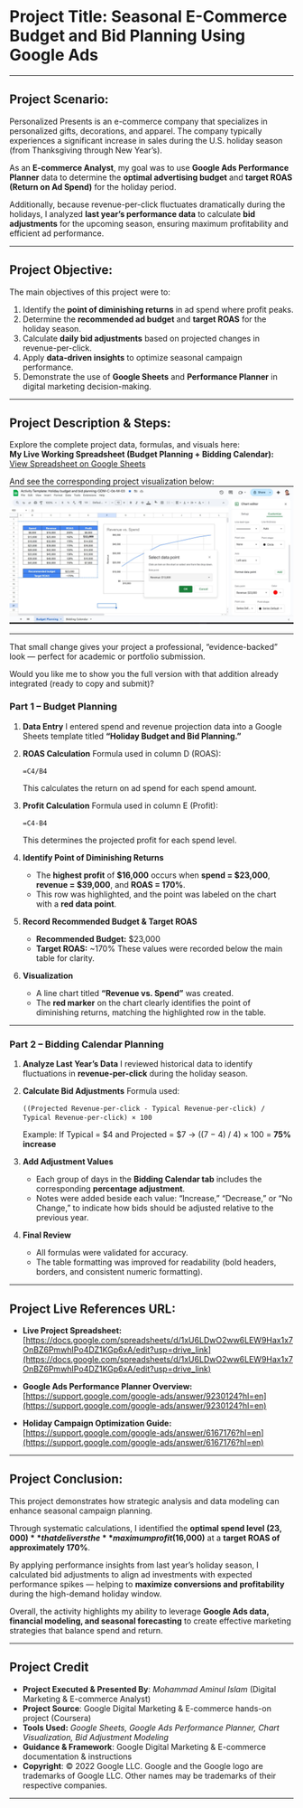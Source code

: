 # **Project Title:** **Seasonal E-Commerce Budget and Bid Planning Using Google Ads**

---

## **Project Scenario:**

Personalized Presents is an e-commerce company that specializes in personalized gifts, decorations, and apparel. The company typically experiences a significant increase in sales during the U.S. holiday season (from Thanksgiving through New Year’s).

As an **E-commerce Analyst**, my goal was to use **Google Ads Performance Planner** data to determine the **optimal advertising budget** and **target ROAS (Return on Ad Spend)** for the holiday period.

Additionally, because revenue-per-click fluctuates dramatically during the holidays, I analyzed **last year’s performance data** to calculate **bid adjustments** for the upcoming season, ensuring maximum profitability and efficient ad performance.

---

## **Project Objective:**

The main objectives of this project were to:

1. Identify the **point of diminishing returns** in ad spend where profit peaks.
2. Determine the **recommended ad budget** and **target ROAS** for the holiday season.
3. Calculate **daily bid adjustments** based on projected changes in revenue-per-click.
4. Apply **data-driven insights** to optimize seasonal campaign performance.
5. Demonstrate the use of **Google Sheets** and **Performance Planner** in digital marketing decision-making.

---

## **Project Description & Steps:**

Explore the complete project data, formulas, and visuals here:  
**My Live Working Spreadsheet (Budget Planning + Bidding Calendar):**  
[View Spreadsheet on Google Sheets](https://docs.google.com/spreadsheets/d/1xU6LDwO2ww6LEW9Hax1x7OnBZ6PmwhIPo4DZ1KGp6xA/edit?usp=drive_link)

And see the corresponding project visualization below:  
![Budget Planning + Bidding Calendar](https://github.com/aminbiography/Google-Digital-Marketing---E-commerce-Professional-Certificate/blob/main/bar-graph-chart-image/Set%20seasonal%20budgets%20and%20bids.jpg)


---

That small change gives your project a professional, “evidence-backed” look — perfect for academic or portfolio submission.

Would you like me to show you the full version with that addition already integrated (ready to copy and submit)?


### **Part 1 – Budget Planning**

1. **Data Entry**
   I entered spend and revenue projection data into a Google Sheets template titled **“Holiday Budget and Bid Planning.”**

2. **ROAS Calculation**
   Formula used in column D (ROAS):

   ```
   =C4/B4
   ```

   This calculates the return on ad spend for each spend amount.

3. **Profit Calculation**
   Formula used in column E (Profit):

   ```
   =C4-B4
   ```

   This determines the projected profit for each spend level.

4. **Identify Point of Diminishing Returns**

   * The **highest profit** of **$16,000** occurs when **spend = $23,000**, **revenue = $39,000**, and **ROAS = 170%**.
   * This row was highlighted, and the point was labeled on the chart with a **red data point**.

5. **Record Recommended Budget & Target ROAS**

   * **Recommended Budget:** $23,000
   * **Target ROAS:** ~170%
     These values were recorded below the main table for clarity.

6. **Visualization**

   * A line chart titled **“Revenue vs. Spend”** was created.
   * The **red marker** on the chart clearly identifies the point of diminishing returns, matching the highlighted row in the table.

---

### **Part 2 – Bidding Calendar Planning**

1. **Analyze Last Year’s Data**
   I reviewed historical data to identify fluctuations in **revenue-per-click** during the holiday season.

2. **Calculate Bid Adjustments**
   Formula used:

   ```
   ((Projected Revenue-per-click - Typical Revenue-per-click) / Typical Revenue-per-click) × 100
   ```

   Example:
   If Typical = $4 and Projected = $7
   → ((7 − 4) / 4) × 100 = **75% increase**

3. **Add Adjustment Values**

   * Each group of days in the **Bidding Calendar tab** includes the corresponding **percentage adjustment**.
   * Notes were added beside each value: “Increase,” “Decrease,” or “No Change,” to indicate how bids should be adjusted relative to the previous year.

4. **Final Review**

   * All formulas were validated for accuracy.
   * The table formatting was improved for readability (bold headers, borders, and consistent numeric formatting).

---

## **Project Live References URL:**

* **Live Project Spreadsheet:**
  [https://docs.google.com/spreadsheets/d/1xU6LDwO2ww6LEW9Hax1x7OnBZ6PmwhIPo4DZ1KGp6xA/edit?usp=drive_link](https://docs.google.com/spreadsheets/d/1xU6LDwO2ww6LEW9Hax1x7OnBZ6PmwhIPo4DZ1KGp6xA/edit?usp=drive_link)

* **Google Ads Performance Planner Overview:**
  [https://support.google.com/google-ads/answer/9230124?hl=en](https://support.google.com/google-ads/answer/9230124?hl=en)

* **Holiday Campaign Optimization Guide:**
  [https://support.google.com/google-ads/answer/6167176?hl=en](https://support.google.com/google-ads/answer/6167176?hl=en)

---

## **Project Conclusion:**

This project demonstrates how strategic analysis and data modeling can enhance seasonal campaign planning.

Through systematic calculations, I identified the **optimal spend level ($23,000)** that delivers the **maximum profit ($16,000)** at a **target ROAS of approximately 170%**.

By applying performance insights from last year’s holiday season, I calculated bid adjustments to align ad investments with expected performance spikes — helping to **maximize conversions and profitability** during the high-demand holiday window.

Overall, the activity highlights my ability to leverage **Google Ads data, financial modeling, and seasonal forecasting** to create effective marketing strategies that balance spend and return.

---

## **Project Credit**  
- **Project Executed & Presented By**: *Mohammad Aminul Islam* (Digital Marketing & E-commerce Analyst)  
- **Project Source**: Google Digital Marketing & E-commerce hands-on project (Coursera)
- **Tools Used:** *Google Sheets, Google Ads Performance Planner, Chart Visualization, Bid Adjustment Modeling*
- **Guidance & Framework**: Google Digital Marketing & E-commerce documentation & instructions  
- **Copyright**: © 2022 Google LLC. Google and the Google logo are trademarks of Google LLC. Other names may be trademarks of their respective companies.


----
